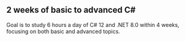 ## 2 weeks of basic to advanced C#

Goal is to study 6 hours a day of C# 12 and .NET 8.0 within 4 weeks, focusing on both basic and advanced 
topics.